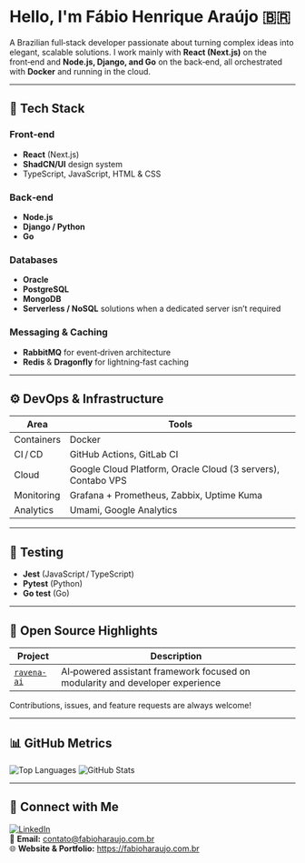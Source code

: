 # Hello, I'm Fábio Henrique Araújo 🇧🇷

A Brazilian full‑stack developer passionate about turning complex ideas into elegant, scalable solutions. I work mainly with **React (Next.js)** on the front‑end and **Node.js, Django, and Go** on the back‑end, all orchestrated with **Docker** and running in the cloud.

---

## 🚀 Tech Stack

### Front‑end
- **React** (Next.js)
- **ShadCN/UI** design system
- TypeScript, JavaScript, HTML & CSS

### Back‑end
- **Node.js**
- **Django / Python**
- **Go**

### Databases
- **Oracle**
- **PostgreSQL**
- **MongoDB**
- **Serverless / NoSQL** solutions when a dedicated server isn’t required

### Messaging & Caching
- **RabbitMQ** for event‑driven architecture
- **Redis** & **Dragonfly** for lightning‑fast caching

---

## ⚙️ DevOps & Infrastructure

| Area | Tools |
|------|-------|
| Containers | Docker |
| CI / CD | GitHub Actions, GitLab CI |
| Cloud | Google Cloud Platform, Oracle Cloud (3 servers), Contabo VPS |
| Monitoring | Grafana + Prometheus, Zabbix, Uptime Kuma |
| Analytics | Umami, Google Analytics |

---

## 🧪 Testing

- **Jest** (JavaScript / TypeScript)
- **Pytest** (Python)
- **Go test** (Go)

---

## 🌱 Open Source Highlights

| Project | Description |
|---------|-------------|
| [`ravena-ai`](https://github.com/moothz/ravena-ai) | AI‑powered assistant framework focused on modularity and developer experience |

Contributions, issues, and feature requests are always welcome!

---

## 📊 GitHub Metrics

![Top Languages](https://github-readme-stats.vercel.app/api/top-langs/?username=FabioHAraujo&layout=compact&hide=html,css)
![GitHub Stats](https://github-readme-stats.vercel.app/api?username=FabioHAraujo&show_icons=true&count_private=true)

---

## 🤝 Connect with Me

[![LinkedIn](https://img.shields.io/badge/LinkedIn-blue?style=flat&logo=linkedin)](https://www.linkedin.com/in/fabioharaujo/)  
📧 **Email:** [contato@fabioharaujo.com.br](mailto:contato@fabioharaujo.com.br)  
🌐 **Website & Portfolio:** <https://fabioharaujo.com.br>
